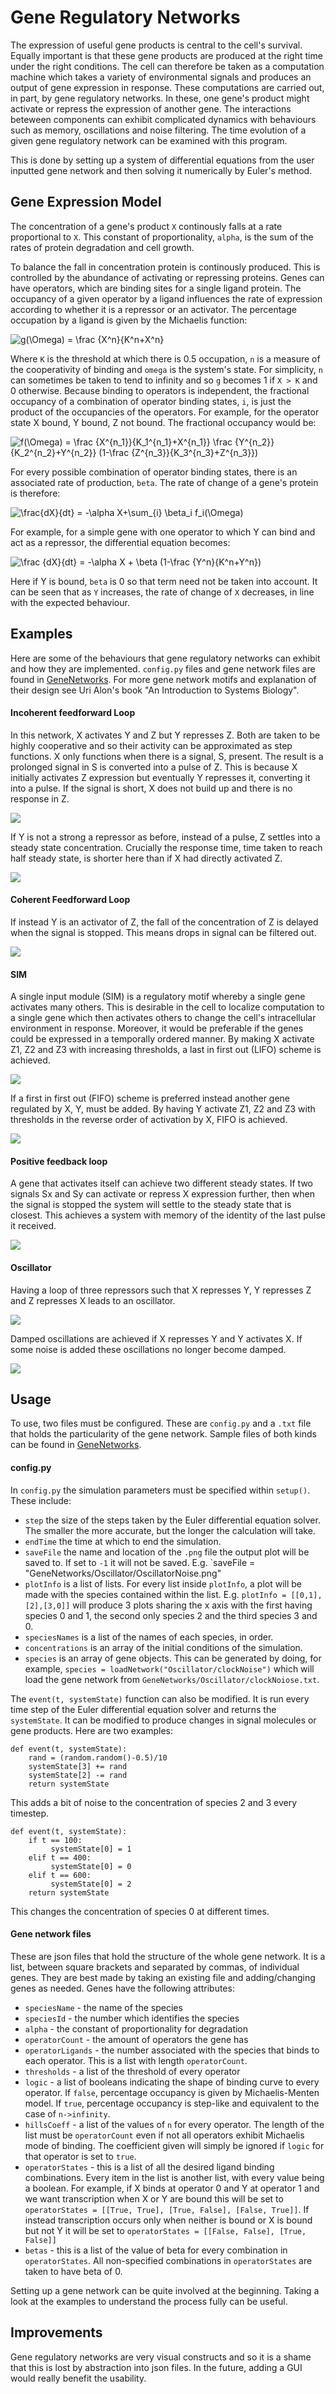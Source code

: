 # Gene Regulatory Networks

The expression of useful gene products is central to the cell's survival. Equally important is that these gene products are produced at the right time under the right conditions. The cell can therefore be taken as a computation machine which takes a variety of environmental signals and produces an output of gene expression in response. These computations are carried out, in part, by gene regulatory networks. In these, one gene's product might activate or repress the expression of another gene. The interactions beteween components can exhibit complicated dynamics with behaviours such as memory, oscillations and noise filtering. The time evolution of a given gene regulatory network can be examined with this program.

This is done by setting up a system of differential equations from the user inputted gene network and then solving it numerically by Euler's method.

## Gene Expression Model

The concentration of a gene's product `X` continously falls at a rate proportional to `X`. This constant of proportionality, `alpha`, is the sum of the rates of protein degradation and cell growth. 

To balance the fall in concentration protein is continously produced. This is controlled by the abundance of activating or repressing proteins. Genes can have operators, which are binding sites for a single ligand protein. The occupancy of a given operator by a ligand influences the rate of expression according to whether it is a repressor or an activator. The percentage occupation by a ligand is given by the Michaelis function:

![g(\Omega) = \frac {X^n}{K^n+X^n}](https://render.githubusercontent.com/render/math?math=g(%5COmega)%20%3D%20%5Cfrac%20%7BX%5En%7D%7BK%5En%2BX%5En%7D)

Where `K` is the threshold at which there is 0.5 occupation, `n` is a measure of the cooperativity of binding and `omega` is the system's state. For simplicity, `n` can sometimes be taken to tend to infinity and so `g` becomes 1 if `X > K` and 0 otherwise. Because binding to operators is independent, the fractional occupancy of a combination of operator binding states, `i`, is just the product of the occupancies of the operators. For example, for the operator state X bound, Y bound, Z not bound. The fractional occupancy would be:

![f(\Omega) = \frac {X^{n_1}}{K_1^{n_1}+X^{n_1}} \frac {Y^{n_2}}{K_2^{n_2}+Y^{n_2}} (1-\frac {Z^{n_3}}{K_3^{n_3}+Z^{n_3}})](https://render.githubusercontent.com/render/math?math=f(%5COmega)%20%3D%20%5Cfrac%20%7BX%5E%7Bn_1%7D%7D%7BK_1%5E%7Bn_1%7D%2BX%5E%7Bn_1%7D%7D%20%5Cfrac%20%7BY%5E%7Bn_2%7D%7D%7BK_2%5E%7Bn_2%7D%2BY%5E%7Bn_2%7D%7D%20(1-%5Cfrac%20%7BZ%5E%7Bn_3%7D%7D%7BK_3%5E%7Bn_3%7D%2BZ%5E%7Bn_3%7D%7D))

For every possible combination of operator binding states, there is an associated rate of production, `beta`. The rate of change of a gene's protein is therefore:

![\frac{dX}{dt} = -\alpha X+\sum_{i} \beta_i f_i(\Omega)](https://render.githubusercontent.com/render/math?math=%5Cfrac%7BdX%7D%7Bdt%7D%20%3D%20-%5Calpha%20X%2B%5Csum_%7Bi%7D%20%5Cbeta_i%20f_i(%5COmega))

For example, for a simple gene with one operator to which Y can bind and act as a repressor, the differential equation becomes:

![\frac {dX}{dt} = -\alpha X + \beta (1-\frac {Y^n}{K^n+Y^n})](https://render.githubusercontent.com/render/math?math=%5Cfrac%20%7BdX%7D%7Bdt%7D%20%3D%20-%5Calpha%20X%20%2B%20%5Cbeta%20(1-%5Cfrac%20%7BY%5En%7D%7BK%5En%2BY%5En%7D))

Here if Y is bound, `beta` is 0 so that term need not be taken into account. It can be seen that as `Y` increases, the rate of change of `X` decreases, in line with the expected behaviour.

## Examples

Here are some of the behaviours that gene regulatory networks can exhibit and how they are implemented. `config.py` files and gene network files are found in [GeneNetworks](https://github.com/JBQuim/Gene-Regulatory-Networks/tree/master/GeneNetworks). For more gene network motifs and explanation of their design see Uri Alon's book "An Introduction to Systems Biology".

#### Incoherent feedforward Loop

In this network, X activates Y and Z but Y represses Z. Both are taken to be highly cooperative and so their activity can be approximated as step functions. X only functions when there is a signal, S, present. The result is a prolonged signal in S is converted into a pulse of Z. This is because X initially activates Z expression but eventually Y represses it, converting it into a pulse. If the signal is short, X does not build up and there is no response in Z. 
 
<img src = "GeneNetworks/NegFFL/NegFFL.png">

If Y is not a strong a repressor as before, instead of a pulse, Z settles into a steady state concentration. Crucially the response time, time taken to reach half steady state, is shorter here than if X had directly activated Z.
 
<img src = "GeneNetworks/NegFFL/NegFFLIncomplete.png">

#### Coherent Feedforward Loop

If instead Y is an activator of Z, the fall of the concentration of Z is delayed when the signal is stopped. This means drops in signal can be filtered out.

<img src = "GeneNetworks/PosFFL/PosFFL.png">

#### SIM

A single input module (SIM) is a regulatory motif whereby a single gene activates many others. This is desirable in the cell to localize computation to a single gene which then activates others to change the cell's intracellular environment in response. Moreover, it would be preferable if the genes could be expressed in a temporally ordered manner. By making X activate Z1, Z2 and Z3 with increasing thresholds, a last in first out (LIFO) scheme is achieved.

<img src = "GeneNetworks/SIM/LIFO.png">

If a first in first out (FIFO) scheme is preferred instead another gene regulated by X, Y, must be added. By having Y activate Z1, Z2 and Z3 with thresholds in the reverse order of activation by X, FIFO is achieved.

<img src = "GeneNetworks/SIM/FIFO.png">

#### Positive feedback loop

A gene that activates itself can achieve two different steady states. If two signals Sx and Sy can activate or repress X expression further, then when the signal is stopped the system will settle to the steady state that is closest. This achieves a system with memory of the identity of the last pulse it received.

<img src = "GeneNetworks/Switch/OneNode.png">

#### Oscillator

Having a loop of three repressors such that X represses Y, Y represses Z and Z represses X leads to an oscillator.

<img src = "GeneNetworks/Oscillator/clock.png">

Damped oscillations are achieved if X represses Y and Y activates X. If some noise is added these oscillations no longer become damped.

<img src = "GeneNetworks/Oscillator/clockNoise.png">

## Usage

To use, two files must be configured. These are `config.py` and a `.txt` file that holds the particularity of the gene network. Sample files of both kinds can be found in [GeneNetworks](https://github.com/JBQuim/Gene-Regulatory-Networks/tree/master/GeneNetworks).

#### config.py

In `config.py` the simulation parameters must be specified within `setup()`. These include:

- `step` the size of the steps taken by the Euler differential equation solver. The smaller the more accurate, but the longer the calculation will take.
- `endTime` the time at which to end the simulation.
- `saveFile` the name and location of the `.png` file the output plot will be saved to. If set to `-1` it will not be saved. E.g. `saveFile = "GeneNetworks/Oscillator/OscillatorNoise.png"
- `plotInfo` is a list of lists. For every list inside `plotInfo`, a plot will be made with the species contained within the list. E.g. `plotInfo = [[0,1],[2],[3,0]]` will produce 3 plots sharing the x axis with the first having species 0 and 1, the second only species 2 and the third species 3 and 0.
- `speciesNames` is a list of the names of each species, in order.
- `concentrations` is an array of the initial conditions of the simulation.
- `species` is an array of gene objects. This can be generated by doing, for example, `species = loadNetwork("Oscillator/clockNoise")` which will load the gene network from `GeneNetworks/Oscillator/clockNoiose.txt`.

The `event(t, systemState)` function can also be modified. It is run every time step of the Euler differential equation solver and returns the `systemState`. It can be modified to produce changes in signal molecules or gene products. Here are two examples:

```
def event(t, systemState):
    rand = (random.random()-0.5)/10
    systemState[3] += rand
    systemState[2] -= rand
    return systemState
```

This adds a bit of noise to the concentration of species 2 and 3 every timestep.

```
def event(t, systemState):
    if t == 100:
         systemState[0] = 1
    elif t == 400:
         systemState[0] = 0
    elif t == 600:
         systemState[0] = 2
    return systemState
```

This changes the concentration of species 0 at different times.

#### Gene network files

These are json files that hold the structure of the whole gene network. It is a list, between square brackets and separated by commas, of individual genes. They are best made by taking an existing file and adding/changing genes as needed. Genes have the following attributes:

- `speciesName` - the name of the species
- `speciesId` - the number which identifies the species
- `alpha` - the constant of proportionality for degradation
- `operatorCount` - the amount of operators the gene has
- `operatorLigands` - the number associated with the species that binds to each operator. This is a list with length `operatorCount`.
- `thresholds` - a list of the threshold of every operator
- `logic` - a list of booleans indicating the shape of binding curve to every operator. If `false`, percentage occupancy is given by Michaelis-Menten model. If `true`, percentage occupancy is step-like and equivalent to the case of `n->infinity`.
- `hillsCoeff` - a list of the values of `n` for every operator. The length of the list must be `operatorCount` even if not all operators exhibit Michaelis mode of binding. The coefficient given will simply be ignored if `logic` for that operator is set to `true`.
- `operatorStates` - this is a list of all the desired ligand binding combinations. Every item in the list is another list, with every value being a boolean. For example, if X binds at operator 0 and Y at operator 1 and we want transcription when X or Y are bound this will be set to `operatorStates = [[True, True], [True, False], [False, True]]`. If instead transcription occurs only when neither is bound or X is bound but not Y it will be set to `operatorStates = [[False, False], [True, False]]`
- `betas` - this is a list of the value of beta for every combination in `operatorStates`. All non-specified combinations in `operatorStates` are taken to have beta of 0.

Setting up a gene network can be quite involved at the beginning. Taking a look at the examples to understand the process fully can be useful.

## Improvements

Gene regulatory networks are very visual constructs and so it is a shame that this is lost by abstraction into json files. In the future, adding a GUI would really benefit the usability. 

